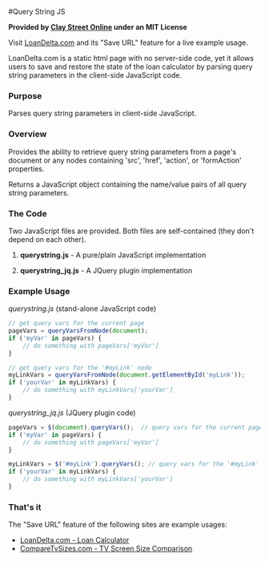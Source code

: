 #Query String JS

**Provided by [Clay Street Online](http://www.claystreet.com) under an MIT License**

Visit [LoanDelta.com](http://www.loandelta.com/) and its "Save URL" feature for a live example usage.

LoanDelta.com is a static html page with no server-side code,
yet it allows users to save and restore the state of the loan calculator by parsing
query string parameters in the client-side JavaScript code.

### Purpose

Parses query string parameters in client-side JavaScript.

### Overview

Provides the ability to retrieve query string parameters from a page's document
or any nodes containing 'src', 'href', 'action', or 'formAction' properties.

Returns a JavaScript object containing the name/value pairs of all query string
parameters.

### The Code

Two JavaScript files are provided.  Both files are self-contained (they don't depend on each other).

1. **querystring.js** - 
   A pure/plain JavaScript implementation
   
2. **querystring_jq.js** - 
   A JQuery plugin implementation
   
### Example Usage

*querystring.js* (stand-alone JavaScript code)
```javascript
// get query vars for the current page
pageVars = queryVarsFromNode(document); 
if ('myVar' in pageVars) {
    // do something with pageVars['myVar']
}

// get query vars for the '#myLink' node
myLinkVars = queryVarsFromNode(document.getElementById('myLink')); 
if ('yourVar' in myLinkVars) {
    // do something with myLinkVars['yourVar']
}
```

*querystring_jq.js* (JQuery plugin code)
```javascript
pageVars = $(document).queryVars();  // query vars for the current page
if ('myVar' in pageVars) {
    // do something with pageVars['myVar']
}

myLinkVars = $('#myLink').queryVars(); // query vars for the '#myLink' node
if ('yourVar' in myLinkVars) {
    // do something with myLinkVars['yourVar']
}
```

### That's it

The "Save URL" feature of the following sites are example usages:
* [LoanDelta.com - Loan Calculator](http://www.loandelta.com/)
* [CompareTvSizes.com - TV Screen Size Comparison](http://www.comparetvsizes.com/)
